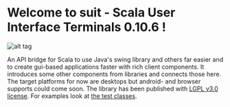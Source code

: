 # Welcome to suit - Scala User Interface Terminals 0.10.6 !

![alt tag](https://travis-ci.org/stevendobay/suit.svg)

An API bridge for Scala to use Java's swing library and others far easier and to create gui-based applications 
faster with rich client components. It introduces some other components from libraries and connects those here.
The target platforms for now are desktops but android- and browser supports could come soon. 
The library has been published with [LGPL v3.0 license](https://github.com/stevendobay/suit/blob/master/LICENSE).
For examples look at [the test classes](https://github.com/stevendobay/suit/tree/master/src/test/scala).
